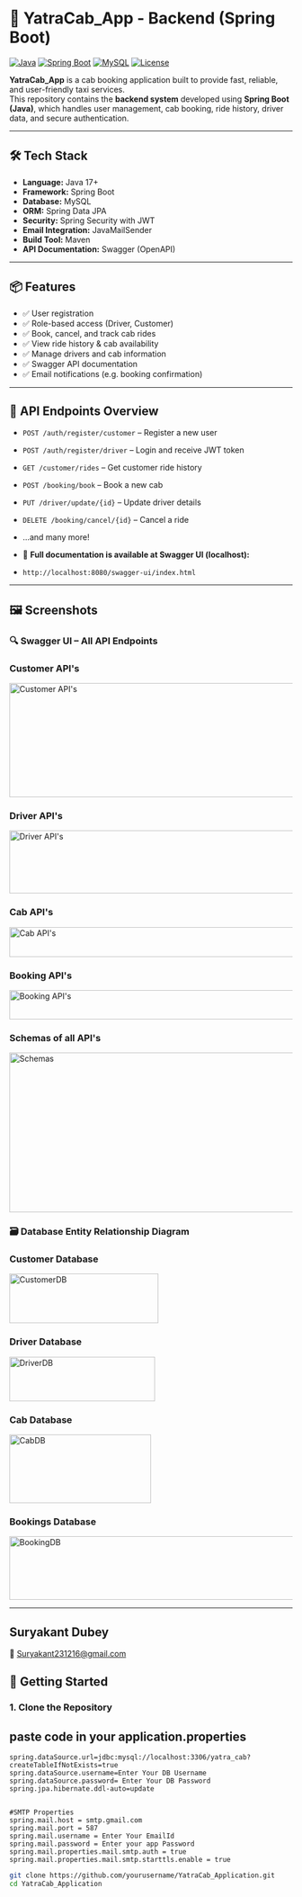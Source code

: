 # 🚖 YatraCab_App - Backend (Spring Boot)

[![Java](https://img.shields.io/badge/Java-17%2B-blue)](https://www.oracle.com/java/)
[![Spring Boot](https://img.shields.io/badge/Spring--Boot-3.x-brightgreen)](https://spring.io/projects/spring-boot)
[![MySQL](https://img.shields.io/badge/Database-MySQL-blue)](https://www.mysql.com/)
[![License](https://img.shields.io/badge/License-MIT-informational)](LICENSE)

**YatraCab_App** is a cab booking application built to provide fast, reliable, and user-friendly taxi services.  
This repository contains the **backend system** developed using **Spring Boot (Java)**, which handles user management, cab booking, ride history, driver data, and secure authentication.

---

## 🛠️ Tech Stack

- **Language:** Java 17+
- **Framework:** Spring Boot
- **Database:** MySQL
- **ORM:** Spring Data JPA
- **Security:** Spring Security with JWT
- **Email Integration:** JavaMailSender
- **Build Tool:** Maven
- **API Documentation:** Swagger (OpenAPI)

---

## 📦 Features

- ✅ User registration 
- ✅ Role-based access (Driver, Customer)
- ✅ Book, cancel, and track cab rides
- ✅ View ride history & cab availability
- ✅ Manage drivers and cab information
- ✅ Swagger API documentation
- ✅ Email notifications (e.g. booking confirmation)

---

## 🔐 API Endpoints Overview

- `POST /auth/register/customer` – Register a new user
- `POST /auth/register/driver` – Login and receive JWT token
- `GET /customer/rides` – Get customer ride history
- `POST /booking/book` – Book a new cab
- `PUT /driver/update/{id}` – Update driver details
- `DELETE /booking/cancel/{id}` – Cancel a ride
- …and many more!

- 📘 **Full documentation is available at Swagger UI (localhost):**
- ```
  http://localhost:8080/swagger-ui/index.html
  ```

---

## 🖼️ Screenshots

### 🔍 Swagger UI – All API Endpoints

### Customer API's
<img width="743" height="203" alt="Customer API's" src="https://github.com/user-attachments/assets/ff6d311f-5c6a-4eda-b2e9-d3a12d698630" />

### Driver API's
<img width="719" height="112" alt="Driver API's" src="https://github.com/user-attachments/assets/773108d3-cbd9-4fb6-b5f0-e863439d24ef" />

### Cab API's
<img width="725" height="53" alt="Cab API's" src="https://github.com/user-attachments/assets/76832f2f-0a5a-409f-915f-30356db5e58a" />

### Booking API's
<img width="714" height="52" alt="Booking API's" src="https://github.com/user-attachments/assets/4504c849-7f38-4ad7-b9a2-45c331e2eefe" />

### Schemas of all API's
<img width="734" height="284" alt="Schemas" src="https://github.com/user-attachments/assets/2a910ff2-0788-425f-9262-86da763849ea" />




### 🗃️ Database Entity Relationship Diagram

### Customer Database
<img width="265" height="88" alt="CustomerDB" src="https://github.com/user-attachments/assets/ef2bac85-65ef-4c25-87f8-a9a6e14267b3" />

### Driver Database
<img width="259" height="79" alt="DriverDB" src="https://github.com/user-attachments/assets/9720792f-38c2-4b13-b0bd-351e6afceaed" />

### Cab Database
<img width="252" height="122" alt="CabDB" src="https://github.com/user-attachments/assets/1970976d-bb81-4dd3-adc4-926ea2a11f32" />

### Bookings Database
<img width="650" height="113" alt="BookingDB" src="https://github.com/user-attachments/assets/8e1c1434-fbda-42f3-bbf6-fd91f3c98858" />




  
---


## Suryakant Dubey
📧 Suryakant231216@gmail.com


## 🚀 Getting Started

### 1. Clone the Repository

## paste code in your application.properties
```
spring.dataSource.url=jdbc:mysql://localhost:3306/yatra_cab?createTableIfNotExists=true
spring.dataSource.username=Enter Your DB Username
spring.dataSource.password= Enter Your DB Password
spring.jpa.hibernate.ddl-auto=update


#SMTP Properties
spring.mail.host = smtp.gmail.com
spring.mail.port = 587
spring.mail.username = Enter Your EmailId
spring.mail.password = Enter your app Password
spring.mail.properties.mail.smtp.auth = true
spring.mail.properties.mail.smtp.starttls.enable = true
```



```bash
git clone https://github.com/yourusername/YatraCab_Application.git
cd YatraCab_Application
